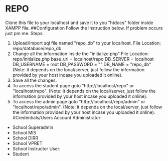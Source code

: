 # REPO
Clone this file to your localhost and save it to you "htdocs" folder inside XAMPP file.
##Configuration
Follow the Instruction below. If problem occurs just pm me.
Steps:
1. Upload/Import sql file named "repo_db" to your localhost. 
  File Location: repo/database/repo_db
2. Change all the information inside the "initialize.php"
  File Location: repo/initialize.php
  base_url = localhost/repo
  DB_SERVER = localhost
  DB_USERNAME = root
  DB_PASSWORD = ""
  DB_NAME = "repo_db"
  (Note: it depends on the local/server, just follow the information provided by your host incase you uploaded it online).
3. Save all the changes.
4. To access the student page goto "http://localhost/repo" or "localhost/repo".
(Note: it depends on the local/server, just follow the information provided by your host incase you uploaded it online).
5. To access the admin page goto "http://localhost/repo/admin" or "localhost/repo/admin".
(Note: it depends on the local/server, just follow the information provided by your host incase you uploaded it online).
#Credentials/Users Account
Administrator:
- School Superadmin
- School MIS
- School DIRR
- School VPRET
- School Instructor
User:
- Student

